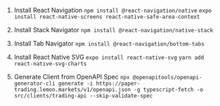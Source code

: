 1. Install React Navigation
`npm install @react-navigation/native`
`expo install react-native-screens react-native-safe-area-context`

2. Install Stack Navigator
`npm install @react-navigation/native-stack`

3. Install Tab Navigator
`npm install @react-navigation/bottom-tabs`

4. Install React Native SVG
`expo install react-native-svg`
`yarn add react-native-svg-charts`

5. Generate Client from OpenAPI Spec
`npx @openapitools/openapi-generator-cli generate -i https://paper-trading.lemon.markets/v1/openapi.json -g typescript-fetch -o src/clients/trading-api --skip-validate-spec`